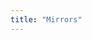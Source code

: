 ```yaml
---
title: "Mirrors"
---
```

<script setup lang="ts">
  import TheMirList from "~@/views/mirror/TheMirror.vue"
</script>

<TheMirList />
